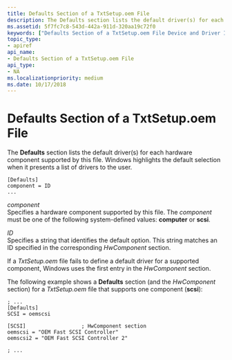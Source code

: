 ```yaml
---
title: Defaults Section of a TxtSetup.oem File
description: The Defaults section lists the default driver(s) for each hardware component supported by this file. Windows highlights the default selection when it presents a list of drivers to the user.
ms.assetid: 5f7fc7c8-543d-442a-911d-320aa19c72f0
keywords: ["Defaults Section of a TxtSetup.oem File Device and Driver Installation"]
topic_type:
- apiref
api_name:
- Defaults Section of a TxtSetup.oem File
api_type:
- NA
ms.localizationpriority: medium
ms.date: 10/17/2018
---
```


# Defaults Section of a TxtSetup.oem File


The **Defaults** section lists the default driver(s) for each hardware component supported by this file. Windows highlights the default selection when it presents a list of drivers to the user.

``` syntax
[Defaults]
component = ID
...
```

<a href="" id="component"></a>*component*  
Specifies a hardware component supported by this file. The *component* must be one of the following system-defined values: **computer** or **scsi**.

<a href="" id="id"></a>*ID*  
Specifies a string that identifies the default option. This string matches an ID specified in the corresponding *HwComponent* section.

If a *TxtSetup.oem* file fails to define a default driver for a supported component, Windows uses the first entry in the *HwComponent* section.

The following example shows a **Defaults** section (and the *HwComponent* section) for a *TxtSetup.oem* file that supports one component (**scsi**):

``` syntax
; ...
[Defaults]
SCSI = oemscsi
 
[SCSI]                  ; HwComponent section
oemscsi = "OEM Fast SCSI Controller"
oemscsi2 = "OEM Fast SCSI Controller 2"
 
; ...
```

 

 





